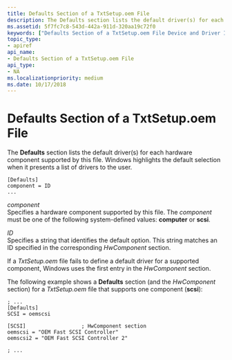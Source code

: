 ```yaml
---
title: Defaults Section of a TxtSetup.oem File
description: The Defaults section lists the default driver(s) for each hardware component supported by this file. Windows highlights the default selection when it presents a list of drivers to the user.
ms.assetid: 5f7fc7c8-543d-442a-911d-320aa19c72f0
keywords: ["Defaults Section of a TxtSetup.oem File Device and Driver Installation"]
topic_type:
- apiref
api_name:
- Defaults Section of a TxtSetup.oem File
api_type:
- NA
ms.localizationpriority: medium
ms.date: 10/17/2018
---
```


# Defaults Section of a TxtSetup.oem File


The **Defaults** section lists the default driver(s) for each hardware component supported by this file. Windows highlights the default selection when it presents a list of drivers to the user.

``` syntax
[Defaults]
component = ID
...
```

<a href="" id="component"></a>*component*  
Specifies a hardware component supported by this file. The *component* must be one of the following system-defined values: **computer** or **scsi**.

<a href="" id="id"></a>*ID*  
Specifies a string that identifies the default option. This string matches an ID specified in the corresponding *HwComponent* section.

If a *TxtSetup.oem* file fails to define a default driver for a supported component, Windows uses the first entry in the *HwComponent* section.

The following example shows a **Defaults** section (and the *HwComponent* section) for a *TxtSetup.oem* file that supports one component (**scsi**):

``` syntax
; ...
[Defaults]
SCSI = oemscsi
 
[SCSI]                  ; HwComponent section
oemscsi = "OEM Fast SCSI Controller"
oemscsi2 = "OEM Fast SCSI Controller 2"
 
; ...
```

 

 





